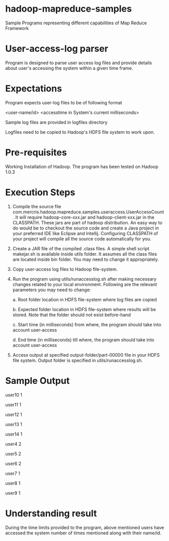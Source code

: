 hadoop-mapreduce-samples
========================

Sample Programs representing different capabilities of Map Reduce Framework

User-access-log parser
========================

Program is designed to parse user access log files and provide details about user's accessing the system within a given time frame.

Expectations
============

Program expects user-log files to be of following format

<user-name/id> <accesstime in System's current milliseconds>

Sample log files are provided in logfiles directory

Logfiles need to be copied to Hadoop's HDFS file system to work upon.


Pre-requisites
==============

Working Installation of Hadoop. The program has been tested on Hadoop 1.0.3

Execution Steps
===============

1. Compile the source file com.mercris.hadoop.mapreduce.samples.useraccess.UserAccessCount. It will require hadoop-core-xxx.jar and hadoop-client-xxx.jar in the CLASSPATH. These jars are part of hadoop distribution. An easy way to do would be to checkout the source code and create a Java project in your preferred IDE like Eclipse and Intellij. Configuring CLASSPATH of your project will compile all the source code automatically for you.

2. Create a JAR file of the compiled .class files. A simple shell script makejar.sh is available inside utils folder. It assumes all the class files are located inside bin folder. You may need to change it appropriately.

3. Copy user-access log files to Hadoop file-system.

4. Run the program using utils/runaccesslog.sh after making necessary changes related to your local environment. Following are the relevant parameters you may need to change:

    a. Root folder location in HDFS file-system where log files are copied

    b. Expected folder location in HDFS file-system where results will be stored. Note that the folder should not exist before-hand
    
    c. Start time (in milliseconds) from where, the program should take into account user-access

    d. End time (in milliseconds) till where, the program should take into account user-access

5. Access output at specified output-folder/part-00000 file in your HDFS file system. Output folder is specified in utils/runaccesslog.sh.

Sample Output
=============

user10  1

user11	1

user12	1

user13	1

user14	1

user4	2

user5	2

user6	2

user7	1

user8	1

user9	1

Understanding result
====================

During the time limits provided to the program, above mentioned users have accessed the system number of times mentioned along with their name/id.